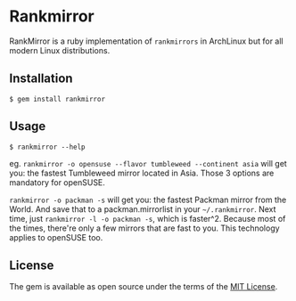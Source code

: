 # Rankmirror

RankMirror is a ruby implementation of `rankmirrors` in ArchLinux but for all modern Linux distributions.

## Installation

    $ gem install rankmirror

## Usage

    $ rankmirror --help

eg. `rankmirror -o opensuse --flavor tumbleweed --continent asia` will get you: the fastest Tumbleweed mirror located in Asia. Those 3 options
are mandatory for openSUSE.

`rankmirror -o packman -s` will get you: the fastest Packman mirror from the World. And save that to a packman.mirrorlist in your `~/.rankmirror`.
Next time, just `rankmirror -l -o packman -s`, which is faster^2. Because most of the times, there're only a few mirrors that are fast to you.
This technology applies to openSUSE too.

## License

The gem is available as open source under the terms of the [MIT License](http://opensource.org/licenses/MIT).

